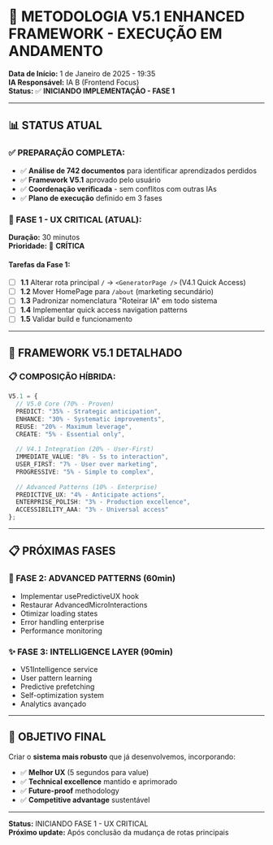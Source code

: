 # 🚀 **METODOLOGIA V5.1 ENHANCED FRAMEWORK - EXECUÇÃO EM ANDAMENTO**

**Data de Início:** 1 de Janeiro de 2025 - 19:35  
**IA Responsável:** IA B (Frontend Focus)  
**Status:** ✅ **INICIANDO IMPLEMENTAÇÃO - FASE 1**

---

## 📊 **STATUS ATUAL**

### **✅ PREPARAÇÃO COMPLETA:**
- ✅ **Análise de 742 documentos** para identificar aprendizados perdidos
- ✅ **Framework V5.1** aprovado pelo usuário
- ✅ **Coordenação verificada** - sem conflitos com outras IAs
- ✅ **Plano de execução** definido em 3 fases

### **🔄 FASE 1 - UX CRITICAL (ATUAL):**
**Duração:** 30 minutos  
**Prioridade:** 🔴 **CRÍTICA**

#### **Tarefas da Fase 1:**
- [ ] **1.1** Alterar rota principal `/` → `<GeneratorPage />` (V4.1 Quick Access)
- [ ] **1.2** Mover HomePage para `/about` (marketing secundário)
- [ ] **1.3** Padronizar nomenclatura "Roteirar IA" em todo sistema
- [ ] **1.4** Implementar quick access navigation patterns
- [ ] **1.5** Validar build e funcionamento

---

## 🎯 **FRAMEWORK V5.1 DETALHADO**

### **📋 COMPOSIÇÃO HÍBRIDA:**
```typescript
V5.1 = {
  // V5.0 Core (70% - Proven)
  PREDICT: "35% - Strategic anticipation",
  ENHANCE: "30% - Systematic improvements", 
  REUSE: "20% - Maximum leverage",
  CREATE: "5% - Essential only",
  
  // V4.1 Integration (20% - User-First)
  IMMEDIATE_VALUE: "8% - 5s to interaction",
  USER_FIRST: "7% - User over marketing",
  PROGRESSIVE: "5% - Simple to complex",
  
  // Advanced Patterns (10% - Enterprise)
  PREDICTIVE_UX: "4% - Anticipate actions",
  ENTERPRISE_POLISH: "3% - Production excellence", 
  ACCESSIBILITY_AAA: "3% - Universal access"
};
```

---

## 📋 **PRÓXIMAS FASES**

### **🚀 FASE 2: ADVANCED PATTERNS (60min)**
- Implementar usePredictiveUX hook
- Restaurar AdvancedMicroInteractions
- Otimizar loading states
- Error handling enterprise
- Performance monitoring

### **✨ FASE 3: INTELLIGENCE LAYER (90min)**
- V51Intelligence service
- User pattern learning
- Predictive prefetching
- Self-optimization system
- Analytics avançado

---

## 🎉 **OBJETIVO FINAL**

Criar o **sistema mais robusto** que já desenvolvemos, incorporando:
- ✅ **Melhor UX** (5 segundos para value)
- ✅ **Technical excellence** mantido e aprimorado
- ✅ **Future-proof** methodology
- ✅ **Competitive advantage** sustentável

---

**Status:** INICIANDO FASE 1 - UX CRITICAL  
**Próximo update:** Após conclusão da mudança de rotas principais 